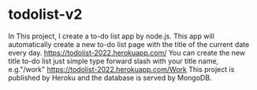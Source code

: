 # todolist-v2
In This project, I create a to-do list app by node.js.
This app will automatically create a new to-do list page with the title of the current date every day. https://todolist-2022.herokuapp.com/
You can create the new title to-do list just simple type forward slash with your title name, e.g."/work" https://todolist-2022.herokuapp.com/Work
This project is published by Heroku and the database is served by MongoDB.

